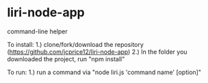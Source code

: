 # liri-node-app
command-line helper

To install:
    1.) clone/fork/download the repository (https://github.com/jcprice12/liri-node-app)
    2.) In the folder you downloaded the project, run "npm install"

To run:
    1.) run a command via "node liri.js 'command name' [option]"
